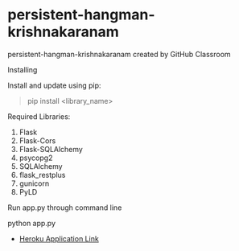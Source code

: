 # persistent-hangman-krishnakaranam
persistent-hangman-krishnakaranam created by GitHub Classroom

Installing

Install and update using pip:

> pip install <library_name>

Required Libraries:

1. Flask
2. Flask-Cors
3. Flask-SQLAlchemy
4. psycopg2
5. SQLAlchemy
6. flask_restplus
7. gunicorn
8. PyLD

Run app.py through command line

python app.py
* [Heroku Application Link](https://persistent-hangman.herokuapp.com/ "Title3")


